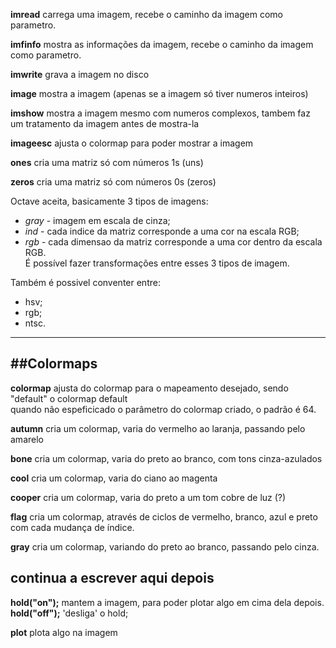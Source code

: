 **imread** carrega uma imagem, recebe o caminho da imagem como parametro.  
  
**imfinfo** mostra as informações da imagem, recebe o caminho da imagem como parametro.  
  
**imwrite** grava a imagem no disco  
  
**image** mostra a imagem (apenas se a imagem só tiver numeros inteiros)  
  
**imshow** mostra a imagem mesmo com numeros complexos, tambem faz um tratamento da imagem antes de mostra-la  
  
**imageesc** ajusta o colormap para poder mostrar a imagem  
  
**ones** cria uma matriz só com números 1s (uns)  
  
**zeros** cria uma matriz só com números 0s (zeros)  
  
Octave aceita, basicamente 3 tipos de imagens:  
* *gray* - imagem em escala de cinza;  
* *ind* - cada indice da matriz corresponde a uma cor na escala RGB;  
* *rgb* - cada dimensao da matriz corresponde a uma cor dentro da escala RGB.  
É possível fazer transformações entre esses 3 tipos de imagem.  
  
Também é possivel conventer entre:  
* hsv;  
* rgb;  
* ntsc.  
    
---
##Colormaps
---
**colormap** ajusta do colormap para o mapeamento desejado, sendo "default" o colormap default  
quando não espeficicado o parâmetro do colormap criado, o padrão é 64.
  
**autumn** cria um colormap, varia do vermelho ao laranja, passando pelo amarelo  
  
**bone** cria um colormap, varia do preto ao branco, com tons cinza-azulados  
  
**cool** cria um colormap, varia do ciano ao magenta  
  
**cooper** cria um colormap, varia do preto a um tom cobre de luz (?)  
  
**flag** cria um colormap, através de ciclos de vermelho, branco, azul e preto com cada mudança de índice.  
  
**gray** cria um colormap, variando do preto ao branco, passando pelo cinza.  
  
**continua a escrever aqui depois**
---
**hold("on");** mantem a imagem, para poder plotar algo em cima dela depois.  
**hold("off");** 'desliga' o hold;  
  
**plot** plota algo na imagem  
  

